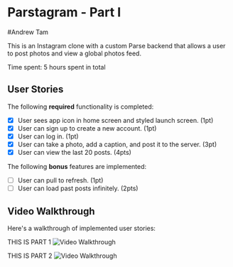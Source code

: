 # Parstagram - Part I
#Andrew Tam

This is an Instagram clone with a custom Parse backend that allows a user to post photos and view a global photos feed.

Time spent: 5 hours spent in total

## User Stories

The following **required** functionality is completed:

- [x] User sees app icon in home screen and styled launch screen. (1pt)
- [x] User can sign up to create a new account. (1pt)
- [x] User can log in. (1pt)
- [x] User can take a photo, add a caption, and post it to the server. (3pt)
- [x] User can view the last 20 posts. (4pts)

The following **bonus** features are implemented:

- [ ] User can pull to refresh. (1pt)
- [ ] User can load past posts infinitely. (2pts)

## Video Walkthrough

Here's a walkthrough of implemented user stories:

THIS IS PART 1
<img src='https://media0.giphy.com/media/yG2tc8T16QDeHIHu85/giphy.gif?cid=790b76110d608e4ed564aa4af2e12c8b4296942941d48012&rid=giphy.gif&ct=g' title='Video Walkthrough' width='' alt='Video Walkthrough' />

THIS IS PART 2
<img src='https://media3.giphy.com/media/uZCpxywLM5f8akol4e/giphy.gif?cid=790b761139e08792efd0ca3cad60db498ea6ec67f5a2decb&rid=giphy.gif&ct=g' title='Video Walkthrough' width='' alt='Video Walkthrough' />
